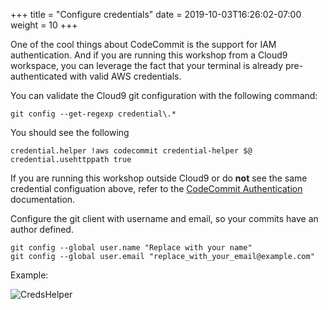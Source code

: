 +++
title = "Configure credentials"
date = 2019-10-03T16:26:02-07:00
weight = 10
+++

One of the cool things about CodeCommit is the support for IAM authentication. And if you are running this workshop from a Cloud9 workspace, you can leverage the fact that your terminal is already pre-authenticated with valid AWS credentials.

You can validate the Cloud9 git configuration with the following command:

```
git config --get-regexp credential\.*
```

You should see the following

```
credential.helper !aws codecommit credential-helper $@
credential.usehttppath true
```

If you are running this workshop outside Cloud9 or do **not** see the same credential configuation
above, refer to the [CodeCommit
Authentication](https://docs.aws.amazon.com/codecommit/latest/userguide/auth-and-access-control.html)
documentation.

Configure the git client with username and email, so your commits have an author defined.

```
git config --global user.name "Replace with your name"
git config --global user.email "replace_with_your_email@example.com"
```

Example:

![CredsHelper](/images/screenshot-creds-helper.png)
